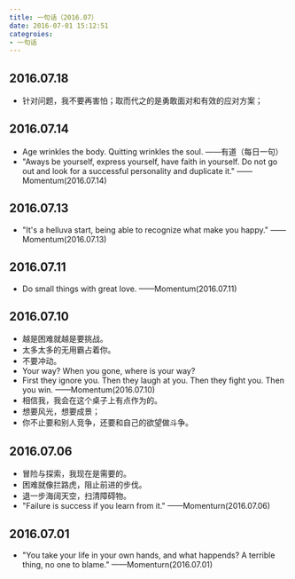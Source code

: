 ```yaml
---
title: 一句话（2016.07）
date: 2016-07-01 15:12:51
categroies:
- 一句话
---
```

## 2016.07.18
- 针对问题，我不要再害怕；取而代之的是勇敢面对和有效的应对方案；

## 2016.07.14
- Age wrinkles the body. Quitting wrinkles the soul. ——有道（每日一句）
- "Aways be yourself, express yourself, have faith in yourself. Do not go out and look for a successful personality and duplicate it." ——Momentum(2016.07.14)

## 2016.07.13
- "It's a helluva start, being able to recognize what make you happy." ——Momentum(2016.07.13)


## 2016.07.11
- Do small things with great love. ——Momentum(2016.07.11)

## 2016.07.10
- 越是困难就越是要挑战。
- 太多太多的无用霸占着你。
- 不要冲动。
- Your way? When you gone, where is your way?
- First they ignore you. Then they laugh at you. Then they fight you. Then you win. ——Momentum(2016.07.10)
- 相信我，我会在这个桌子上有点作为的。
- 想要风光，想要成景；
- 你不止要和别人竞争，还要和自己的欲望做斗争。


## 2016.07.06
- 冒险与探索，我现在是需要的。
- 困难就像拦路虎，阻止前进的步伐。
- 退一步海阔天空，扫清障碍物。
- "Failure is success if you learn from it." ——Momenturn(2016.07.06)


## 2016.07.01
- "You take your life in your own hands, and what happends? A terrible thing, no one to blame." ——Momenturn(2016.07.01)
